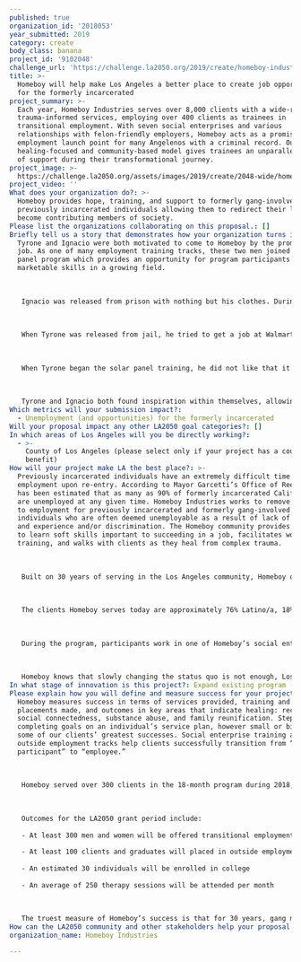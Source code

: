 ```yaml
---
published: true
organization_id: '2018053'
year_submitted: 2019
category: create
body_class: banana
project_id: '9102048'
challenge_url: 'https://challenge.la2050.org/2019/create/homeboy-industries/'
title: >-
  Homeboy will help make Los Angeles a better place to create job opportunities
  for the formerly incarcerated
project_summary: >-
  Each year, Homeboy Industries serves over 8,000 clients with a wide-range of
  trauma-informed services, employing over 400 clients as trainees in
  transitional employment. With seven social enterprises and various
  relationships with felon-friendly employers, Homeboy acts as a promising
  employment launch point for many Angelenos with a criminal record. Our unique
  healing-focused and community-based model gives trainees an unparalleled level
  of support during their transformational journey.
project_image: >-
  https://challenge.la2050.org/assets/images/2019/create/2048-wide/homeboy-industries.jpg
project_video: ''
What does your organization do?: >-
  Homeboy provides hope, training, and support to formerly gang-involved and
  previously incarcerated individuals allowing them to redirect their lives and
  become contributing members of society.
Please list the organizations collaborating on this proposal.: []
Briefly tell us a story that demonstrates how your organization turns inspiration into impact.: >-
  Tyrone and Ignacio were both motivated to come to Homeboy by the promise of a
  job. As one of many employment training tracks, these two men joined the solar
  panel program which provides an opportunity for program participants to gain
  marketable skills in a growing field. 
   
   
   
   Ignacio was released from prison with nothing but his clothes. During his first week at Homeboy, Ignacio’s case manager helped him get his birth certificate, ID and social security card. From here, Ignacio was so motivated to find employment that he joined a work cohort only a few months into his time at Homeboy. He says Homeboy helped him realize, “my record doesn’t have to keep me back.” He shares that he now has “better life perspective and help for his future.” Ignacio now has promising job opportunities in the field of solar panel installation. 
   
   
   
   When Tyrone was released from jail, he tried to get a job at Walmart. While he got an initial job offer, he did not pass the background check. When this happened, he knew it was time to see how Homeboy could help. Tyrone shares, “[Homeboy] helped me find a space to reflect on why I kept going back to jail. I usually follow down an easy path and this leads me to trouble.” Unless he changed his decisions, he knew his path would lead to jail again. 
   
   
   
   When Tyrone began the solar panel training, he did not like that it felt like school but he soon realized he enjoyed the work. Tyrone hopes to study psychology because he often finds himself counseling his friends and family. Still, he’s discouraged to know that even if he gets a degree, his criminal record will limit his job options in the field. Tyrone now knows that he can come to Homeboy for free tutoring and eventually hopes to reduce his felony to a misdemeanor with help from our legal department. Tyrone no longer wants to take the easy road, but the road he knows will help him achieve his goals.
   
   
   
   Tyrone and Ignacio both found inspiration within themselves, allowing them to positively impact their own lives and futures. In addition, their stories serve as inspiration for others with criminal records and for those in Los Angeles who stand with the previously incarcerated and their right to a second chance
Which metrics will your submission impact?:
  - Unemployment (and opportunities) for the formerly incarcerated
Will your proposal impact any other LA2050 goal categories?: []
In which areas of Los Angeles will you be directly working?:
  - >-
    County of Los Angeles (please select only if your project has a countywide
    benefit)
How will your project make LA the best place?: >-
  Previously incarcerated individuals have an extremely difficult time finding
  employment upon re-entry. According to Mayor Garcetti’s Office of Reentry, it
  has been estimated that as many as 90% of formerly incarcerated Californians
  are unemployed at any given time. Homeboy Industries works to remove barriers
  to employment for previously incarcerated and formerly gang-involved
  individuals who are often deemed unemployable as a result of lack of skills
  and experience and/or discrimination. The Homeboy community provides a space
  to learn soft skills important to succeeding in a job, facilitates workforce
  training, and walks with clients as they heal from complex trauma.
   
   
   
   Built on 30 years of serving in the Los Angeles community, Homeboy offers an ongoing comprehensive 18-month re-entry program wherein participants are given paid employment and training in a supportive environment that is understanding of their unique needs (court dates, check-ins with parole officers, etc). As soon a client enters Homeboy’s program, they are assigned a Case Manager and Navigator tasked with walking with them through the program. Each participant creates an individual service plan with their Case Manager that acts as a road map toward their personal and professional goals. After 60 days in the program, all participants begin attending a Work Readiness class that teaches customer service, work behavior, and more. Homeboy provides on-the-job training and skill acquisition, while also focusing on the small things such as belonging to a workplace community or clocking into work. 
   
   
   
   The clients Homeboy serves today are approximately 76% Latino/a, 18% African-American, and 6% other ethnicities; 72% percent are men and 28% are women. All are low-income and have a history of gang involvement and/or incarceration. Less than half of those who come to Homeboy have a GED or high school diploma. 
   
   
   
   During the program, participants work in one of Homeboy’s social enterprises (including Homegirl Café & Catering and Homeboy Electronics Recycling) or headquarters to gain on-the-job experience. Homeboy’s social enterprises provide some opportunities for permanent job placement and increasing numbers of local employers have become felon-friendly, still there remains a need for many more jobs in the Los Angeles community that will consider a candidate with a criminal record. 
   
   
   
   Homeboy knows that slowly changing the status quo is not enough, Los Angeles needs to create more permanent jobs for the formerly incarcerated. With support from LA2050, Homeboy will continue to remove barriers to employment, create job opportunities, and partner with local employers to create opportunities for success for even more Angelenos.
In what stage of innovation is this project?: Expand existing program (expanding and continuing ongoing successful projects)
Please explain how you will define and measure success for your project.: >-
  Homeboy measures success in terms of services provided, training and job
  placements made, and outcomes in key areas that indicate healing: recidivism,
  social connectedness, substance abuse, and family reunification. Steps toward
  completing goals on an individual’s service plan, however small or big, are
  some of our clients’ greatest successes. Social enterprise training and other
  outside employment tracks help clients successfully transition from “program
  participant” to “employee.”
   
   
   
   Homeboy served over 300 clients in the 18-month program during 2018, and nearly 8,000 additional clients through free a la carte services such as classes and substance abuse support. Toward sustainable employment, Homeboy’s program helps clients gain as many industry-recognized trainings and certifications as possible such as forklift, food safety and welding. Last year, Homeboy helped over 100 clients find employment and continues to build new career pathways in fields including construction, social services, and manufacturing.
   
   
   
   Outcomes for the LA2050 grant period include:
   
   - At least 300 men and women will be offered transitional employment and training through Homeboy’s 18-month re-entry program
   
   - At least 100 clients and graduates will placed in outside employment
   
   - An estimated 30 individuals will be enrolled in college 
   
   - An average of 250 therapy sessions will be attended per month 
   
   
   
   The truest measure of Homeboy’s success is that for 30 years, gang members keep showing up every day looking for help to get out of the gang lifestyle. Our impact is evident in each life transformed and in the growing Homeboy movement.
How can the LA2050 community and other stakeholders help your proposal succeed?: []
organization_name: Homeboy Industries

---
```

